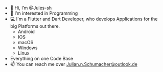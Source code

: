 - 👋 Hi, I’m @Jules-sh
- 👀 I’m interested in Programming
- 💻 I'm a Flutter and Dart Developer, who develops Applications for the big Platforms out there.
  - Android
  - IOS
  - macOS
  - Windows
  - Linux
- Everything on one Code Base 
- 📫 You can reach me over Julian.n.Schumacher@outlook.de

<!---
Jules-sh/Jules-sh is a ✨ special ✨ repository because its `README.md` (this file) appears on your GitHub profile.
You can click the Preview link to take a look at your changes.
--->
